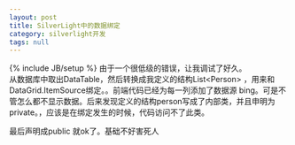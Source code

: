 ```yaml
---
layout: post
title: SilverLight中的数据绑定
category: silverlight开发
tags: null
---
```

{% include JB/setup %}
由于一个很低级的错误，让我调试了好久。  
从数据库中取出DataTable，然后转换成我定义的结构List&lt;Person&gt; ，用来和DataGrid.ItemSource绑定。。前端代码已经为每一列添加了数据源 bing。可是不管怎么都不显示数据。后来发现定义的结构person写成了内部类，并且申明为private。，应该是在绑定发生的时候，代码访问不了此类。  
  
最后声明成public 就ok了。基础不好害死人